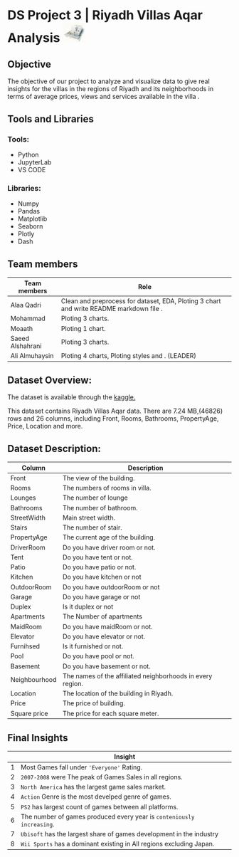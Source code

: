 #  DS Project 3 | Riyadh Villas Aqar Analysis <img src='https://github.com/AliAlmuhaysin/Bootcamp-Project-3/blob/main/figures/aqar.jpg' width=50>



## Objective
The objective of our project to analyze and visualize data to give real insights for the villas in the regions of Riyadh and its neighborhoods in terms of average prices, views and services available in the villa  .

## Tools and Libraries
### Tools:
- Python
- JupyterLab
- VS CODE
### Libraries:
- Numpy
- Pandas
- Matplotlib
- Seaborn
- Plotly
- Dash

## Team members
| Team members   | Role |
| ----------- | ----------- |
| Alaa Qadri | Clean and preprocess for dataset, EDA, Ploting 3 chart and write README markdown file . |
| Mohammad  | Ploting 3 charts.|
| Moaath  | Ploting 1 chart.|
| Saeed Alshahrani | Ploting 3 charts.|
| Ali Almuhaysin | Ploting 4 charts, Ploting styles and . (LEADER) |

## Dataset Overview:
The dataset is available through the [kaggle.](https://www.kaggle.com/datasets/reemamuhammed/riyadh-villas-aqar)

This dataset contains Riyadh Villas Aqar data. There are 7.24 MB,(46826) rows and 26 columns, including Front, Rooms, Bathrooms, PropertyAge, Price, Location and more.


## Dataset Description:
| Column   | Description |
| ----------- | ----------- |
| Front | The view of the building. |
| Rooms | The numbers of rooms in villa. |
| Lounges |The number of lounge|
| Bathrooms | The number of bathroom. |
| StreetWidth | Main street width. |
| Stairs | The number of stair. |
| PropertyAge | The current age of the building.|
| DriverRoom | Do you have driver room or not. |
| Tent | Do you have tent or not.|
| Patio | Do you have patio or not. |
| Kitchen | Do you have kitchen or not|
| OutdoorRoom |  Do you have outdoorRoom or not |
| Garage | Do you have garage or not|
| Duplex | Is it duplex or not |
| Apartments | The Number of apartments |
| MaidRoom | Do you have maidRoom or not. |
| Elevator | Do you have elevator or not. |
| Furnihsed | Is it furnished or not. |
| Pool | Do you have pool or not. |
| Basement | Do you have basement or not. |
| Neighbourhood | The names of the affiliated neighborhoods in every region. |
| Location | The location of the building in Riyadh. |
| Price | The price of building. |
| Square price | The price for each square meter. |



## Final Insights
 
|    | Insight |
| ----------- | ----------- |
| 1|  Most Games fall under `'Everyone'` Rating.|
| 2|  `2007-2008` were The peak of Games Sales in all regions.|
| 3|  `North America` has the largest game sales market.|
| 4|  `Action` Genre is the most develped genre of games. |
| 5|  `PS2` has largest count of games between all platforms.|
| 6|  The number of games produced every year is `conteniously increasing`.|
| 7|  `Ubisoft` has the largest share of games development in the industry|
| 8|  `Wii Sports` has a dominant existing in All regions excluding Japan.|
